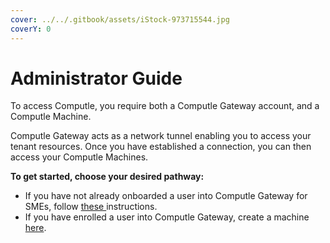 ```yaml
---
cover: ../../.gitbook/assets/iStock-973715544.jpg
coverY: 0
---
```


# Administrator Guide

To access Computle, you require both a Computle Gateway account, and a Computle Machine.

Computle Gateway acts as a network tunnel enabling you to access your tenant resources. Once you have established a connection, you can then access your Computle Machines.&#x20;

**To get started, choose your desired pathway:**

* If you have not already onboarded a user into Computle Gateway for SMEs, follow [these ](computle-gateway-for-smes.md)instructions.&#x20;
* If you have enrolled a user into Computle Gateway, create a machine [here](machine-portal.md).&#x20;

